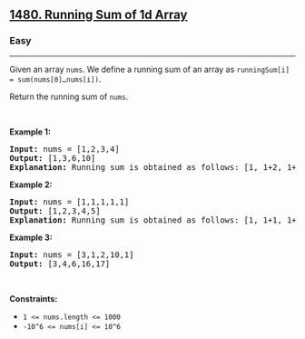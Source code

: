 <h2><a href="https://leetcode.com/problems/running-sum-of-1d-array/">1480. Running Sum of 1d Array</a></h2><h3>Easy</h3><hr><div><p>Given an array <code data-copier-init="true">nums</code>. We define a running sum of an array as&nbsp;<code data-copier-init="true">runningSum[i] = sum(nums[0]…nums[i])</code>.</p>

<p>Return the running sum of <code data-copier-init="true">nums</code>.</p>

<p>&nbsp;</p>
<p><strong>Example 1:</strong></p>

<pre data-copier-init="true"><strong>Input:</strong> nums = [1,2,3,4]
<strong>Output:</strong> [1,3,6,10]
<strong>Explanation:</strong> Running sum is obtained as follows: [1, 1+2, 1+2+3, 1+2+3+4].</pre>

<p><strong>Example 2:</strong></p>

<pre data-copier-init="true"><strong>Input:</strong> nums = [1,1,1,1,1]
<strong>Output:</strong> [1,2,3,4,5]
<strong>Explanation:</strong> Running sum is obtained as follows: [1, 1+1, 1+1+1, 1+1+1+1, 1+1+1+1+1].</pre>

<p><strong>Example 3:</strong></p>

<pre data-copier-init="true"><strong>Input:</strong> nums = [3,1,2,10,1]
<strong>Output:</strong> [3,4,6,16,17]
</pre>

<p>&nbsp;</p>
<p><strong>Constraints:</strong></p>

<ul>
	<li><code data-copier-init="true">1 &lt;= nums.length &lt;= 1000</code></li>
	<li><code data-copier-init="true">-10^6&nbsp;&lt;= nums[i] &lt;=&nbsp;10^6</code></li>
</ul></div>